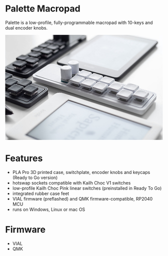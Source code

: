 # Palette Macropad
Palette is a low-profile, fully-programmable macropad with 10-keys and dual encoder knobs.

![image description](images/escobytekeyboards-palette-macropad_01.jpg)

# Features

- PLA Pro 3D printed case, switchplate, encoder knobs and keycaps (Ready to Go version)
- hotswap sockets compatible with Kailh Choc V1 switches
- low-profile Kailh Choc Pink linear switches (preinstalled in Ready To Go)
- integrated rubber case feet
- VIAL firmware (preflashed) and QMK firmware-compatible, RP2040 MCU
- runs on Windows, Linux or mac OS

# Firmware
- VIAL
- QMK

